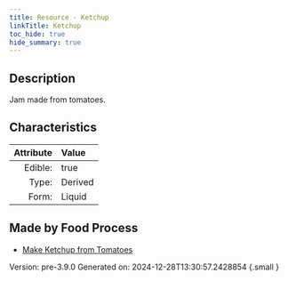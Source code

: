```yaml
---
title: Resource - Ketchup
linkTitle: Ketchup
toc_hide: true
hide_summary: true
---
```


## Description
Jam made from tomatoes.

## Characteristics

| Attribute      | Value |
|--------:|:------|
|Edible:|true|
|Type:|Derived|
|Form:|Liquid|
 



## Made by Food Process

- [Make Ketchup from Tomatoes](/docs/definitions/food/make-ketchup-from-tomatoes)

    

Version: pre-3.9.0 Generated on: 2024-12-28T13:30:57.2428854
{.small }
